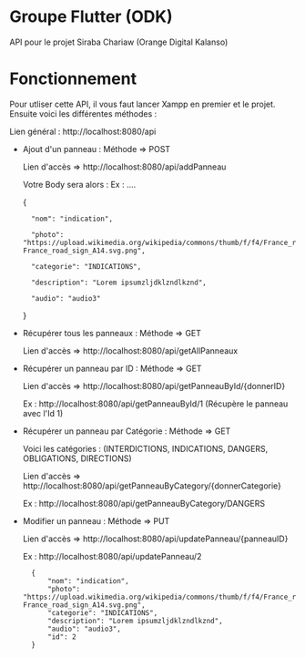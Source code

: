 # Groupe Flutter (ODK)

API pour le projet Siraba Chariaw (Orange Digital Kalanso)
# Fonctionnement
Pour utliser cette API, il vous faut lancer Xampp en premier et le projet.
Ensuite voici les différentes méthodes :

Lien général : http://localhost:8080/api

  - Ajout d'un panneau : Méthode => POST
  
    Lien d'accès => http://localhost:8080/api/addPanneau
    
    Votre Body sera alors : Ex : ....
    
    
      {

          "nom": "indication",

          "photo": "https://upload.wikimedia.org/wikipedia/commons/thumb/f/f4/France_road_sign_A14.svg/1200px-France_road_sign_A14.svg.png",

          "categorie": "INDICATIONS",

          "description": "Lorem ipsumzljdklzndlkznd",

          "audio": "audio3"

      }
    
  - Récupérer tous les panneaux : Méthode => GET
  
    Lien d'accès => http://localhost:8080/api/getAllPanneaux
    
  - Récupérer un panneau par ID : Méthode => GET
  
    Lien d'accès => http://localhost:8080/api/getPanneauById/{donnerID}
    
    Ex : http://localhost:8080/api/getPanneauById/1 (Récupère le panneau avec l'Id 1)
    
  - Récupérer un panneau par Catégorie : Méthode => GET
  
    Voici les catégories : (INTERDICTIONS, INDICATIONS, DANGERS, OBLIGATIONS, DIRECTIONS)
    
    Lien d'accès => http://localhost:8080/api/getPanneauByCategory/{donnerCategorie}
    
    Ex : http://localhost:8080/api/getPanneauByCategory/DANGERS
    
  - Modifier un panneau : Méthode => PUT
  
    Lien d'accès => http://localhost:8080/api/updatePanneau/{panneauID}
    
    Ex : http://localhost:8080/api/updatePanneau/2
    
          {
              "nom": "indication",
              "photo": "https://upload.wikimedia.org/wikipedia/commons/thumb/f/f4/France_road_sign_A14.svg/1200px-France_road_sign_A14.svg.png",
              "categorie": "INDICATIONS",
              "description": "Lorem ipsumzljdklzndlkznd",
              "audio": "audio3",
              "id": 2
          }
